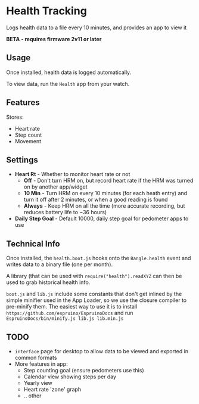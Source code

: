 # Health Tracking

Logs health data to a file every 10 minutes, and provides an app to view it

**BETA - requires firmware 2v11 or later**

## Usage

Once installed, health data is logged automatically.

To view data, run the `Health` app from your watch.

## Features

Stores:

* Heart rate
* Step count
* Movement

## Settings

* **Heart Rt** - Whether to monitor heart rate or not
  * **Off** - Don't turn HRM on, but record heart rate if the HRM was turned on by another app/widget
  * **10 Min** - Turn HRM on every 10 minutes (for each heath entry) and turn it off after 2 minutes, or when a good reading is found
  * **Always** - Keep HRM on all the time (more accurate recording, but reduces battery life to ~36 hours)
* **Daily Step Goal** - Default 10000, daily step goal for pedometer apps to use


## Technical Info

Once installed, the `health.boot.js` hooks onto the `Bangle.health` event and
writes data to a binary file (one per month).

A library (that can be used with `require("health").readXYZ` can then be used
to grab historical health info.

`boot.js` and `lib.js` include some constants that don't get inlined by the simple
minifier used in the App Loader, so we use the closure compiler to pre-minify them.
The easiest way to use it is to install `https://github.com/espruino/EspruinoDocs`
and run `EspruinoDocs/bin/minify.js lib.js lib.min.js`

## TODO

* `interface` page for desktop to allow data to be viewed and exported in common formats
* More features in app:
  * Step counting goal (ensure pedometers use this)
  * Calendar view showing steps per day
  * Yearly view
  * Heart rate 'zone' graph
  * .. other
